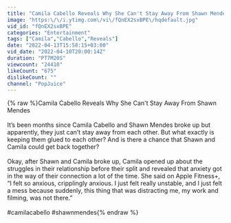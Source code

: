 ```yaml
---
title: "Camila Cabello Reveals Why She Can't Stay Away From Shawn Mendes"
image: "https:\/\/i.ytimg.com\/vi\/fQnEX2sxBPE\/hqdefault.jpg"
vid_id: "fQnEX2sxBPE"
categories: "Entertainment"
tags: ["Camila","Cabello","Reveals"]
date: "2022-04-13T15:58:15+03:00"
vid_date: "2022-04-10T20:00:14Z"
duration: "PT7M20S"
viewcount: "24410"
likeCount: "675"
dislikeCount: ""
channel: "PopJuice"
---
```

{% raw %}Camila Cabello Reveals Why She Can't Stay Away From Shawn Mendes<br /><br />It’s been months since Camila Cabello and Shawn Mendes broke up but apparently, they just can’t stay away from each other. But what exactly is keeping them glued to each other? And is there a chance that Shawn and Camila could get back together?<br /><br />Okay, after Shawn and Camila broke up, Camila opened up about the struggles in their relationship before their split and revealed that anxiety got in the way of their connection a lot of the time. She said on Apple Fitness+, “I felt so anxious, cripplingly anxious. I just felt really unstable, and I just felt a mess because suddenly, this thing that was distracting me, my work and filming, was not there.”<br /><br />#camilacabello #shawnmendes{% endraw %}
